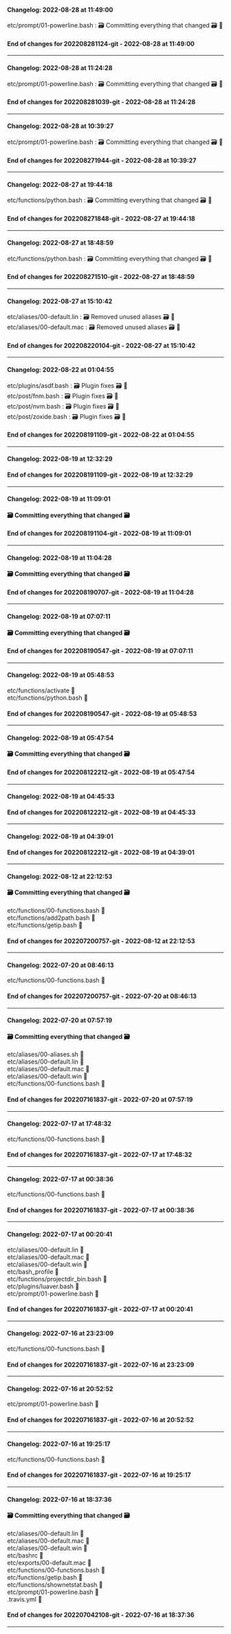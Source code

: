 #### Changelog: 2022-08-28 at 11:49:00  

etc/prompt/01-powerline.bash : 🗃️ Committing everything that changed 🗃️ 🚀  
  
#### End of changes for 202208281124-git - 2022-08-28 at 11:49:00  
  
----  
  
#### Changelog: 2022-08-28 at 11:24:28  

etc/prompt/01-powerline.bash : 🗃️ Committing everything that changed 🗃️ 🚀  
  
#### End of changes for 202208281039-git - 2022-08-28 at 11:24:28  
  
----  
  
#### Changelog: 2022-08-28 at 10:39:27  

etc/prompt/01-powerline.bash : 🗃️ Committing everything that changed 🗃️ 🚀  
  
#### End of changes for 202208271944-git - 2022-08-28 at 10:39:27  
  
----  
  
#### Changelog: 2022-08-27 at 19:44:18  

etc/functions/python.bash : 🗃️ Committing everything that changed 🗃️ 🚀  
  
#### End of changes for 202208271848-git - 2022-08-27 at 19:44:18  
  
----  
  
#### Changelog: 2022-08-27 at 18:48:59  

etc/functions/python.bash : 🗃️ Committing everything that changed 🗃️ 🚀  
  
#### End of changes for 202208271510-git - 2022-08-27 at 18:48:59  
  
----  
  
#### Changelog: 2022-08-27 at 15:10:42  

etc/aliases/00-default.lin : 🗃️ Removed unused aliases 🗃️ 🚀  
etc/aliases/00-default.mac : 🗃️ Removed unused aliases 🗃️ 🚀  
  
#### End of changes for 202208220104-git - 2022-08-27 at 15:10:42  
  
----  
  
#### Changelog: 2022-08-22 at 01:04:55  

etc/plugins/asdf.bash : 🗃️ Plugin fixes 🗃️ 🚀  
etc/post/fnm.bash : 🗃️ Plugin fixes 🗃️ 🚀  
etc/post/nvm.bash : 🗃️ Plugin fixes 🗃️ 🚀  
etc/post/zoxide.bash : 🗃️ Plugin fixes 🗃️ 🚀  
  
#### End of changes for 202208191109-git - 2022-08-22 at 01:04:55  
  
----  
  
#### Changelog: 2022-08-19 at 12:32:29  
  
  
#### End of changes for 202208191109-git - 2022-08-19 at 12:32:29  
  
----  
  
#### Changelog: 2022-08-19 at 11:09:01  
#### 🗃️ Committing everything that changed 🗃️  
  
  
#### End of changes for 202208191104-git - 2022-08-19 at 11:09:01  
  
----  
  
#### Changelog: 2022-08-19 at 11:04:28  
#### 🗃️ Committing everything that changed 🗃️  
  
  
#### End of changes for 202208190707-git - 2022-08-19 at 11:04:28  
  
----  
  
#### Changelog: 2022-08-19 at 07:07:11  
#### 🗃️ Committing everything that changed 🗃️  
  
  
#### End of changes for 202208190547-git - 2022-08-19 at 07:07:11  
  
----  
  
#### Changelog: 2022-08-19 at 05:48:53  
  
etc/functions/activate      🚀  
etc/functions/python.bash      🚀  
  
#### End of changes for 202208190547-git - 2022-08-19 at 05:48:53  
  
----  
  
#### Changelog: 2022-08-19 at 05:47:54  
#### 🗃️ Committing everything that changed 🗃️  
  
  
#### End of changes for 202208122212-git - 2022-08-19 at 05:47:54  
  
----  
  
#### Changelog: 2022-08-19 at 04:45:33  
  
  
#### End of changes for 202208122212-git - 2022-08-19 at 04:45:33  
  
----  
  
#### Changelog: 2022-08-19 at 04:39:01  
  
  
#### End of changes for 202208122212-git - 2022-08-19 at 04:39:01  
  
----  
  
#### Changelog: 2022-08-12 at 22:12:53  
#### 🗃️ Committing everything that changed 🗃️  
  
etc/functions/00-functions.bash      🚀  
etc/functions/add2path.bash      🚀  
etc/functions/getip.bash      🚀  
  
#### End of changes for 202207200757-git - 2022-08-12 at 22:12:53  
  
----  
  
#### Changelog: 2022-07-20 at 08:46:13  
  
etc/functions/00-functions.bash      🚀  
  
#### End of changes for 202207200757-git - 2022-07-20 at 08:46:13  
  
----  
  
#### Changelog: 2022-07-20 at 07:57:19  
#### 🗃️ Committing everything that changed 🗃️  
  
etc/aliases/00-aliases.sh      🚀  
etc/aliases/00-default.lin      🚀  
etc/aliases/00-default.mac      🚀  
etc/aliases/00-default.win      🚀  
etc/functions/00-functions.bash      🚀  
  
#### End of changes for 202207161837-git - 2022-07-20 at 07:57:19  
  
----  
  
#### Changelog: 2022-07-17 at 17:48:32  
  
etc/functions/00-functions.bash      🚀  
  
#### End of changes for 202207161837-git - 2022-07-17 at 17:48:32  
  
----  
  
#### Changelog: 2022-07-17 at 00:38:36  
  
etc/functions/00-functions.bash      🚀  
  
#### End of changes for 202207161837-git - 2022-07-17 at 00:38:36  
  
----  
  
#### Changelog: 2022-07-17 at 00:20:41  
  
etc/aliases/00-default.lin      🚀  
etc/aliases/00-default.mac      🚀  
etc/aliases/00-default.win      🚀  
etc/bash_profile      🚀  
etc/functions/projectdir_bin.bash      🚀  
etc/plugins/luaver.bash      🚀  
etc/prompt/01-powerline.bash      🚀  
  
#### End of changes for 202207161837-git - 2022-07-17 at 00:20:41  
  
----  
  
#### Changelog: 2022-07-16 at 23:23:09  
  
etc/functions/00-functions.bash      🚀  
  
#### End of changes for 202207161837-git - 2022-07-16 at 23:23:09  
  
----  
  
#### Changelog: 2022-07-16 at 20:52:52  
  
etc/prompt/01-powerline.bash      🚀  
  
#### End of changes for 202207161837-git - 2022-07-16 at 20:52:52  
  
----  
  
#### Changelog: 2022-07-16 at 19:25:17  
  
etc/functions/00-functions.bash      🚀  
  
#### End of changes for 202207161837-git - 2022-07-16 at 19:25:17  
  
----  
  
#### Changelog: 2022-07-16 at 18:37:36  
#### 🗃️ Committing everything that changed 🗃️  
  
etc/aliases/00-default.lin      🚀  
etc/aliases/00-default.mac      🚀  
etc/aliases/00-default.win      🚀  
etc/bashrc      🚀  
etc/exports/00-default.mac      🚀  
etc/functions/00-functions.bash      🚀  
etc/functions/getip.bash      🚀  
etc/functions/shownetstat.bash      🚀  
etc/prompt/01-powerline.bash      🚀  
.travis.yml      🚀  
  
#### End of changes for 202207042108-git - 2022-07-16 at 18:37:36  
  
----  
  

